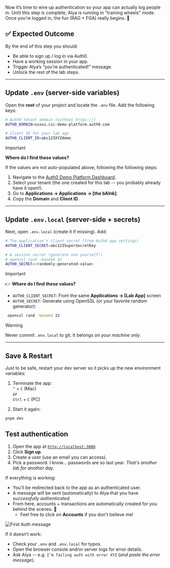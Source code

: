 Now it’s time to wire up authentication so your app can actually log people in. Until this step is complete, AIya is running in “training wheels” mode. Once you’re logged in, the fun (RAG + FGA) really begins. 🚀

## ✅ Expected Outcome

By the end of this step you should:

- Be able to sign up / log in via Auth0.
- Have a working session in your app.
- Trigger AIya’s “you’re authenticated!” message.
- Unlock the rest of the lab steps.
---

## Update `.env` (server-side variables)

Open the **root** of your project and locate the `.env` file. Add the following keys:

```bash
# Auth0 tenant domain (without https://)
AUTH0_DOMAIN=xxxxx.cic-demo-platform.auth0.com

# Client ID for your lab app
AUTH0_CLIENT_ID=abc123XYZdemo
```

> [!IMPORTANT]
> **Where do I find these values?**
>
> If the values are not auto-populated above, following the following steps:
> 1. Navigate to the [Auth0 Demo Platform Dashboard](https://manage.cic-demo-platform.auth0app.com/dashboard).
> 2. Select your tenant (the one created for this lab -- you probably already have it open!).
> 3. Go to **Applications → Applications → \[the bAInk]**.
> 4. Copy the **Domain** and **Client ID**.

---

## Update `.env.local` (server-side + secrets)

Next, open `.env.local` (create it if missing). Add:

```bash
# The application’s client secret (from Auth0 app settings)
AUTH0_CLIENT_SECRET=abc123SuperSecretKey

# A session secret (generate one yourself!)
# openssl rand -base64 32
AUTH0_SECRET=<randomly-generated-value>
```

> [!IMPORTANT]
> 👉 **Where do I find these values?**
>
> * `AUTH0_CLIENT_SECRET`: From the same **Applications → \[Lab App]** screen
> * `AUTH0_SECRET`: Generate using OpenSSL (or your favorite random generator):
>
> ```bash
>  openssl rand -base64 32
>  ```

> [!WARNING]
> Never commit `.env.local` to git. It belongs _on your machine only_.

---

## Save & Restart

Just to be safe, restart your dev server so it picks up the new environment variables:

1. Terminate the app:
<br>`^` + `C` (Mac)
<br> *or*
<br>`Ctrl` + `C` (PC)

2. Start it again:
```bash
pnpm dev
```

## Test authentication

1. Open the app at [`http://localhost:3000`](http://localhost:3000).
2. Click **Sign up**.
3. Create a user (use an email you can access).
4. Pick a password. I know... passwords are so last year. _That's another lab for another day_.

If everything is working:

* You’ll be redirected back to the app as an authenticated user.
* A message will be sent (automatically) to AIya that you have _successfully authenticated_.
* From here, accounts + transactions are automatically created for you behind the scenes. 🎉
  * Feel free to click on **Accounts** if you don't believe me!

![First Auth message](http://localhost:3000/assets/images/the-bAInk-post-auth.gif)

If it doesn’t work:

* Check your `.env` and `.env.local` for typos.
* Open the browser console and/or server logs for error details.
* Ask AIya -- e.g. `I’m failing auth with error XYZ` (_and paste the error message_).